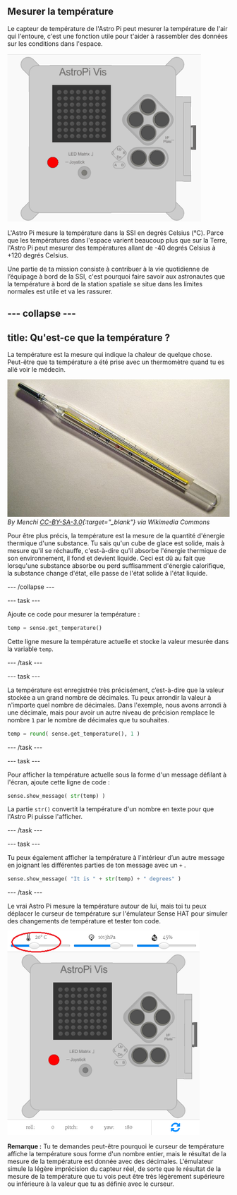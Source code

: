 ## Mesurer la température

Le capteur de température de l'Astro Pi peut mesurer la température de l'air qui l'entoure, c'est une fonction utile pour t'aider à rassembler des données sur les conditions dans l'espace.

![Message relatif à la température](images/degrees-message.gif)

L'Astro Pi mesure la température dans la SSI en degrés Celsius (&deg;C). Parce que les températures dans l'espace varient beaucoup plus que sur la Terre, l'Astro Pi peut mesurer des températures allant de -40 degrés Celsius à +120 degrés Celsius.

Une partie de ta mission consiste à contribuer à la vie quotidienne de l’équipage à bord de la SSI, c'est pourquoi faire savoir aux astronautes que la température à bord de la station spatiale se situe dans les limites normales est utile et va les rassurer.

## \--- collapse \---

## title: Qu'est-ce que la température ?

La température est la mesure qui indique la chaleur de quelque chose. Peut-être que ta température a été prise avec un thermomètre quand tu es allé voir le médecin.

![Thermomètre](images/thermometer.JPG) *By Menchi [CC-BY-SA-3.0](http://creativecommons.org/licenses/by-sa/3.0/){:target="_blank"} via Wikimedia Commons*

Pour être plus précis, la température est la mesure de la quantité d'énergie thermique d'une substance. Tu sais qu'un cube de glace est solide, mais à mesure qu'il se réchauffe, c'est-à-dire qu'il absorbe l'énergie thermique de son environnement, il fond et devient liquide. Ceci est dû au fait que lorsqu'une substance absorbe ou perd suffisamment d'énergie calorifique, la substance change d'état, elle passe de l'état solide à l'état liquide.

\--- /collapse \---

\--- task \---

Ajoute ce code pour mesurer la température :

```python
temp = sense.get_temperature()
```

Cette ligne mesure la température actuelle et stocke la valeur mesurée dans la variable `temp`.

\--- /task \---

\--- task \---

La température est enregistrée très précisément, c’est-à-dire que la valeur stockée a un grand nombre de décimales. Tu peux arrondir la valeur à n'importe quel nombre de décimales. Dans l'exemple, nous avons arrondi à une décimale, mais pour avoir un autre niveau de précision remplace le nombre `1` par le nombre de décimales que tu souhaites.

```python
temp = round( sense.get_temperature(), 1 )
```

\--- /task \---

\--- task \---

Pour afficher la température actuelle sous la forme d'un message défilant à l'écran, ajoute cette ligne de code :

```python
sense.show_message( str(temp) )
```

La partie `str()` convertit la température d'un nombre en texte pour que l'Astro Pi puisse l'afficher.

\--- /task \---

\--- task \---

Tu peux également afficher la température à l'intérieur d’un autre message en joignant les différentes parties de ton message avec un `+` .

```python
sense.show_message( "It is " + str(temp) + " degrees" )
```

\--- /task \---

Le vrai Astro Pi mesure la température autour de lui, mais toi tu peux déplacer le curseur de température sur l'émulateur Sense HAT pour simuler des changements de température et tester ton code.

![Curseur de température](images/temperature-slider.png)

**Remarque :** Tu te demandes peut-être pourquoi le curseur de température affiche la température sous forme d'un nombre entier, mais le résultat de la mesure de la température est donnée avec des décimales. L'émulateur simule la légère imprécision du capteur réel, de sorte que le résultat de la mesure de la température que tu vois peut être très légèrement supérieure ou inférieure à la valeur que tu as définie avec le curseur.
